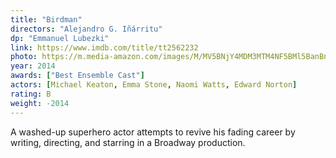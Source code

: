 ```yaml
---
title: "Birdman"
directors: "Alejandro G. Iñárritu"
dp: "Emmanuel Lubezki"
link: https://www.imdb.com/title/tt2562232
photo: https://m.media-amazon.com/images/M/MV5BNjY4MDM3MTM4NF5BMl5BanBnXkFtZTgwNDk1Njk5MTE@._V1_FMjpg_UY751_.jpg
year: 2014
awards: ["Best Ensemble Cast"]
actors: [Michael Keaton, Emma Stone, Naomi Watts, Edward Norton]
rating: B
weight: -2014
---
```


A washed-up superhero actor attempts to revive his fading career by writing, directing, and starring in a Broadway production.
